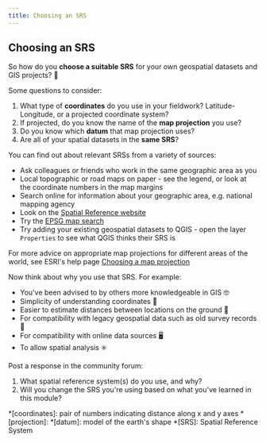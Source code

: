 ```yaml
---
title: Choosing an SRS
---
```


## Choosing an SRS

So how do you **choose a suitable SRS** for your own geospatial datasets and GIS projects? :thinking:


Some questions to consider:
1. What type of **coordinates** do you use in your fieldwork?  Latitude-Longitude, or a projected coordinate system?
2. If projected, do you know the name of the **map projection** you use?
3. Do you know which **datum** that map projection uses?
4. Are all of your spatial datasets in the **same SRS**?

You can find out about relevant SRSs from a variety of sources:
- Ask colleagues or friends who work in the same geographic area as you
- Local topographic or road maps on paper - see the legend, or look at the coordinate numbers in the map margins
- Search online for information about your geographic area, e.g. national mapping agency
- Look on the [Spatial Reference website](http://www.spatialreference.org/)
- Try the [EPSG map search](https://epsg.org/search/map)
- Try adding your existing geospatial datasets to QGIS - open the layer `Properties` to see what QGIS thinks their SRS is

For more advice on appropriate map projections for different areas of the world, see ESRI's help page [Choosing a map projection](https://desktop.arcgis.com/en/arcmap/latest/tools/coverage-toolbox/choosing-a-map-projection.htm)

Now think about why you use that SRS.  For example:
- You've been advised to by others more knowledgeable in GIS :nerd_face:
- Simplicity of understanding coordinates :thought_balloon:
- Easier to estimate distances between locations on the ground :straight_ruler:
- For compatibility with legacy geospatial data such as old survey records :triangular_ruler:
- For compatibility with online data sources :desktop_computer:
- To allow spatial analysis :eight_spoked_asterisk:

Post a response in the community forum:
1. What spatial reference system(s) do you use, and why?
2. Will you change the SRS you're using based on what you've learned in this module?

<div id='discourse-comments'></div>

<script type="text/javascript">
  window.DiscourseEmbed = { discourseUrl: 'https://community.verdantlearn.org/', topicId: 721 };

  (function() {
    var d = document.createElement('script'); d.type = 'text/javascript'; d.async = true;
    d.src = window.DiscourseEmbed.discourseUrl + 'javascripts/embed.js';
    (document.getElementsByTagName('head')[0] || document.getElementsByTagName('body')[0]).appendChild(d);
  })();
</script>


*[coordinates]: pair of numbers indicating distance along x and y axes
*[projection]: 
*[datum]: model of the earth's shape
*[SRS]: Spatial Reference System

<!-- Theory/comparisons/resources e.g. EPSG -->
<!-- Use <EPSG org?> to find out the EPSG code -->
